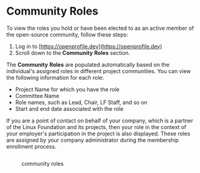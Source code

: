 # Community Roles

To view the roles you hold or have been elected to as an active member of the open-source community, follow these steps:

1. Log in to [https://openprofile.dev](https://openprofile.dev)
2. Scroll down to the **Community** **Roles** section.

The **Community** **Roles** are populated automatically based on the individual's assigned roles in different project communities. You can view the following information for each role:

* Project Name for which you have the role
* Committee Name
* Role names, such as Lead, Chair, LF Staff, and so on
* Start and end date associated with the role

If you are a point of contact on behalf of your company, which is a partner of the Linux Foundation and its projects, then your role in the context of your employer's participation in the project is also displayed. These roles are assigned by your company administrator during the membership enrollment process.

<figure><img src="../../../../.gitbook/assets/Community Roles.PNG" alt=""><figcaption><p>community roles</p></figcaption></figure>
